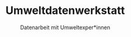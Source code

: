 ---
title: Umweltdatenwerkstatt
url:
ended: no
picture:
  src: /files/projects/ki-iw.jpg
  title: KI-Ideenwerkstatt Illustration
  license:
  license_url:
subtitle_en: data work with environmental associations
topics_en:
  - environmental data
subtitle: "Datenarbeit mit Umweltexper*innen"
topics:
  - Umweltdaten
text: "Wie stark ist das Grundwasser in meiner Region mit Nitrat belastet? Welche Insektenarten sind in Deutschland am stärksten vom Aussterben bedroht? Und gibt es offene Daten über die Müllverwertung in meiner Stadt? Mit der **Umweltdatenwerkstatt** starten wir zusammen mit der **[KI-Ideenwerkstatt des BMUV](https://www.ki-ideenwerkstatt.de/)** ein neues Projekt rund ums Thema Umweltdaten: Wir tauchen gemeinsam mit Organisationen, Verbänden und Initiativen aus dem Umweltschutz tiefer in die Welt der Daten ein, vermitteln Datenkompetenzen und probieren neue digitale, KI-gestützte Methoden aus. Oft wird einseitig über technische Lösungen nachgedacht. Das technisch Machbare wird über das Nützliche gestellt. Bei der Umweltdatenwerkstatt geht es darum, gemeinsam abzuwägen und zu zielführenden Lösungen zu kommen. Die lokale Vernetzung, das voneinander Lernen und Testen konkreter Lösungsansätze steht im Vordergrund.
  Alle Workshops und Lernmaterialien und die entstehenden Datenprojekte werden dokumentiert und unter einer freien Lizenz kostenfrei online zur Verfügung gestellt.
  <br><br>Du möchtest teilnehmen? <a href='/workshops/umweltdatenwerkstatt/'>Dann melde dich hier an.</a>"

text_en: |-
    How polluted with nitrate is the ground water in my region? What kinds of insects are most prone to extinction in Germany? Is there open data about garbage processing in my city? We're launching our new project **Umweltdatenwerkstatt** together with the **[KI-Ideenwerkstatt des BMUV](https://www.ki-ideenwerkstatt.de/)**, all around the topic of environmental data: Together with organizations, associations and initiatives, we dive deeper into the world of data, convey data competencies and try out new digital methods.
    All workshops and learning materials and the data-driven projects will be documented and released online under open licences and free of charge.

foerderhinweis: |-
  **Förderhinweis:**

  Dieses Projekt wird gefördert durch das [Bundesministerium für Umwelt, Naturschutz, nukleare Sicherheit und Verbraucherschutz](https://www.bmuv.de/), koordiniert durch die [ZUG](https://www.z-u-g.org/).

  <div class="funding">
    <img alt="Logo BMUV" src="/files/projects/logo-bmu.svg" width="220px">
    <img alt="Logo ZUG" src="/files/projects/logo-zug.svg" width="200px">
    <img alt="Logo Civic Coding" src="/files/projects/Civic_CodingLogo.png" width="180px">
  </div>

  Die Verantwortung für den Inhalt dieser Veröffentlichung liegt bei den Autorinnen und Autoren.

foerderhinweis_en: |-
  This project is financially supported by [Federal Ministry for the Environment, Nature Conservation and Nuclear Safety](https://www.bmu.de/) (BMU).

  <div class="funding">
    <img alt="Logo BMUV" src="/files/projects/logo-bmu.svg" width="220px">
    <img alt="Logo ZUG" src="/files/projects/logo-zug.svg" width="200px">
    <img alt="Logo Civic Coding" src="/files/projects/Civic_CodingLogo.png" width="180px">
  </div>

  The publisher is responsible for the content of this publication.

---